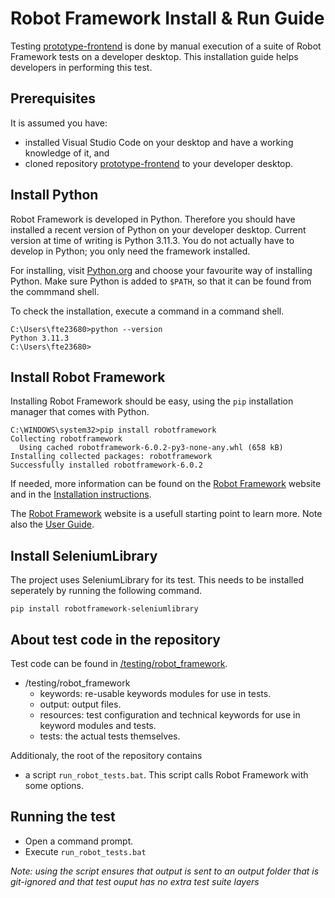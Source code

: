 # Robot Framework Install & Run Guide

Testing [prototype-frontend](https://github.com/AmpersandTarski/prototype-frontend) is done by manual execution of a suite of Robot Framework tests on a developer desktop. This installation guide helps developers in performing this test.

## Prerequisites

It is assumed you have:
- installed Visual Studio Code on your desktop and have a working knowledge of it, and
- cloned repository [prototype-frontend](https://github.com/AmpersandTarski/prototype-frontend) to your developer desktop.

## Install Python

Robot Framework is developed in Python. Therefore you should have installed a recent version of Python on your developer desktop. Current version at time of writing is Python 3.11.3. You do not actually have to develop in Python; you only need the framework installed.

For installing, visit [Python.org](https://www.python.org/downloads/) and choose your favourite way of installing Python. Make sure Python is added to `$PATH`, so that it can be found from the commmand shell.

To check the installation, execute a command in a command shell.
```
C:\Users\fte23680>python --version
Python 3.11.3
C:\Users\fte23680>
```

## Install Robot Framework

Installing Robot Framework should be easy, using the `pip` installation manager that comes with Python.

```
C:\WINDOWS\system32>pip install robotframework
Collecting robotframework
  Using cached robotframework-6.0.2-py3-none-any.whl (658 kB)
Installing collected packages: robotframework
Successfully installed robotframework-6.0.2
```

If needed, more information can be found on the [Robot Framework](https://robotframework.org/) website and in the [Installation instructions](https://github.com/robotframework/robotframework/blob/master/INSTALL.rst).

The [Robot Framework](https://robotframework.org/) website is a usefull starting point to learn more. Note also the [User Guide](https://robotframework.org/robotframework/latest/RobotFrameworkUserGuide.html).

## Install SeleniumLibrary

The project uses SeleniumLibrary for its test.
This needs to be installed seperately by running the following command.

`pip install robotframework-seleniumlibrary`


## About test code in the repository

Test code can be found in [/testing/robot_framework](/testing/robot_framework).

* /testing/robot_framework
  * keywords: re-usable keywords modules for use in tests.
  * output: output files.
  * resources: test configuration and technical keywords for use in keyword modules and tests.
  * tests: the actual tests themselves.

Additionaly, the root of the repository contains
* a script `run_robot_tests.bat`. This script calls Robot Framework with some options.

## Running the test

- Open a command prompt.
- Execute `run_robot_tests.bat`

_Note: using the script ensures that output is sent to an output folder that is git-ignored and that test ouput has no extra test suite layers_
